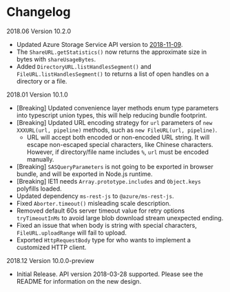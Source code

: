 # Changelog

2018.06 Version 10.2.0
* Updated Azure Storage Service API version to [2018-11-09](https://docs.microsoft.com/en-us/rest/api/storageservices/version-2018-11-09).
* The `ShareURL.getStatistics()` now returns the approximate size in bytes with `shareUsageBytes`.
* Added `DirectoryURL.listHandlesSegment()` and `FileURL.listHandlesSegment()` to returns a list of open handles on a directory or a file.

2018.01 Version 10.1.0

* [Breaking] Updated convenience layer methods enum type parameters into typescript union types, this will help reducing bundle footprint.
* [Breaking] Updated URL encoding strategy for `url` parameters of `new XXXURL(url, pipeline)` methods, such as `new FileURL(url, pipeline)`.
  * URL will accept both encoded or non-encoded URL string. It will escape non-escaped special characters, like Chinese characters. However, if directory/file name includes `%`, `url` must be encoded manually.
* [Breaking] `SASQueryParameters` is not going to be exported in browser bundle, and will be exported in Node.js runtime.
* [Breaking] IE11 needs `Array.prototype.includes` and `Object.keys` polyfills loaded.
* Updated dependency `ms-rest-js` to `@azure/ms-rest-js`.
* Fixed `Aborter.timeout()` misleading scale description.
* Removed default 60s server timeout value for retry options `tryTimeoutInMs` to avoid large blob download stream unexpected ending.
* Fixed an issue that when body is string with special characters, `FileURL.uploadRange` will fail to upload.
* Exported `HttpRequestBody` type for who wants to implement a customized HTTP client.

2018.12 Version 10.0.0-preview

* Initial Release. API version 2018-03-28 supported. Please see the README for information on the new design.
